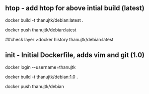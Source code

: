 

htop - add htop for above intial build (latest)
------------------------------------------

docker build -t thanujtk/debian:latest .

docker push thanujtk/debian:latest

##check layer >docker history thanujtk/debian:latest

init - Initial Dockerfile, adds vim and git (1.0)
------------------------------------------

docker login --username=thanujtk

docker build -t thanujtk/debian:1.0 .

docker push thanujtk/debian